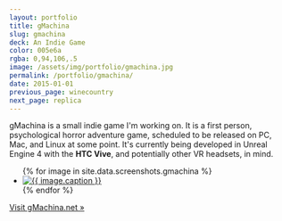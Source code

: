 ```yaml
---
layout: portfolio
title: gMachina
slug: gmachina
deck: An Indie Game
color: 005e6a
rgba: 0,94,106,.5
image: /assets/img/portfolio/gmachina.jpg
permalink: /portfolio/gmachina/
date: 2015-01-01
previous_page: winecountry
next_page: replica
---
```


gMachina is a small indie game I'm working on. It is a first person, psychological horror adventure game, scheduled to be released on PC, Mac, and Linux at some point. It's currently being developed in Unreal Engine 4 with the **HTC Vive**, and potentially other VR headsets, in mind.

<ul class="list-inline clearfix">
{% for image in site.data.screenshots.gmachina %}
<li class="col-xs-2">
<a href="{{image.url}}" class="thumbnail lightbox">
  <img class="img-rounded" src="{{image.thumb}}" alt="{{ image.caption }}">
</a>
</li>
{% endfor %}
</ul>

[Visit gMachina.net &raquo;](https://gmachina.net/)
